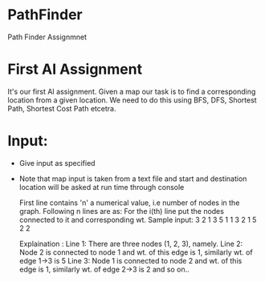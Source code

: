 # PathFinder
Path Finder Assignmnet

# First AI Assignment
It's our first AI assignment. Given a map our task is to find a corresponding location 
from a given location. We need to do this using BFS, DFS, Shortest Path, Shortest Cost Path etcetra.

# Input:
* Give input as specified
* Note that map input is taken from a text file and start and destination location will be asked at run time through console

	First line contains 'n' a numerical value, i.e number of nodes in the graph.
	Following n lines are as:
	For the i(th) line put the nodes connected to it and corresponding wt.
	Sample input: 
	3
	2 1 3 5
	1 1 3 2
	1 5 2 2

	Explaination :
	Line 1: There are three nodes (1, 2, 3), namely.
	Line 2: Node 2 is connected to node 1 and wt. of this edge is 1, similarly wt. of edge 1->3 is 5
	Line 3: Node 1 is connected to node 2 and wt. of this edge is 1, similarly wt. of edge 2->3 is 2
	and so on..
